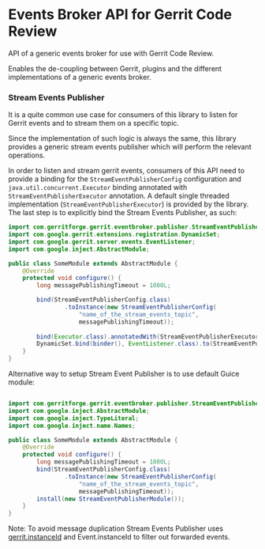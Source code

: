 # Events Broker API for Gerrit Code Review

API of a generic events broker for use with Gerrit Code Review.

Enables the de-coupling between Gerrit, plugins and the different implementations
of a generic events broker.

### Stream Events Publisher

It is a quite common use case for consumers of this library to listen for Gerrit
events and to stream them on a specific topic.

Since the implementation of such logic is always the same, this library provides
a generic stream events publisher which will perform the relevant operations.

In order to listen and stream gerrit events, consumers of this API need to
provide a binding for the `StreamEventPublisherConfig` configuration and
`java.util.concurrent.Executor` binding annotated with `StreamEventPublisherExecutor`
annotation. A default single threaded implementation (`StreamEventPublisherExecutor`)
is provided by the library. The last step is to explicitly bind the Stream Events
Publisher, as such:

```java
import com.gerritforge.gerrit.eventbroker.publisher.StreamEventPublisher;
import com.google.gerrit.extensions.registration.DynamicSet;
import com.google.gerrit.server.events.EventListener;
import com.google.inject.AbstractModule;

public class SomeModule extends AbstractModule {
    @Override
    protected void configure() {
        long messagePublishingTimeout = 1000L;

        bind(StreamEventPublisherConfig.class)
                .toInstance(new StreamEventPublisherConfig(
                    "name_of_the_stream_events_topic",
                    messagePublishingTimeout));
        
        bind(Executor.class).annotatedWith(StreamEventPublisherExecutor.class).toProvider(StreamEventPublisherExecutorProvider.class);
        DynamicSet.bind(binder(), EventListener.class).to(StreamEventPublisher.class);
    }
}
```

Alternative way to setup Stream Event Publisher is to use default Guice module:

```java

import com.gerritforge.gerrit.eventbroker.publisher.StreamEventPublisherModule;
import com.google.inject.AbstractModule;
import com.google.inject.TypeLiteral;
import com.google.inject.name.Names;

public class SomeModule extends AbstractModule {
    @Override
    protected void configure() {
        long messagePublishingTimeout = 1000L;
        bind(StreamEventPublisherConfig.class)
                .toInstance(new StreamEventPublisherConfig(
                    "name_of_the_stream_events_topic",
                    messagePublishingTimeout));
        install(new StreamEventPublisherModule());
    }
}
```

Note: To avoid message duplication Stream Events Publisher uses [gerrit.instanceId](https://gerrit-review.googlesource.com/Documentation/config-gerrit.html)
and Event.instanceId to filter out forwarded events.
